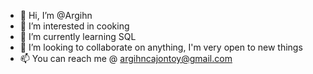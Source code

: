 - 👋 Hi, I’m @Argihn
- 👀 I’m interested in cooking
- 🌱 I’m currently learning SQL
- 💞️ I’m looking to collaborate on anything, I'm very open to new things
- 📫 You can reach me @ argihncajontoy@gmail.com

<!---
Argihn/Argihn is a ✨ special ✨ repository because its `README.md` (this file) appears on your GitHub profile.
You can click the Preview link to take a look at your changes.
--->
